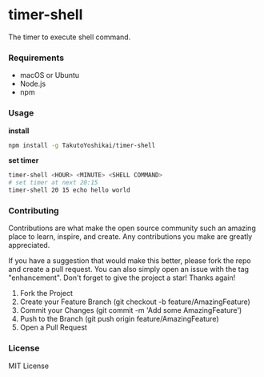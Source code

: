 # timer-shell
The timer to execute shell command.

### Requirements
* macOS or Ubuntu
* Node.js
* npm

### Usage
**install**
```bash
npm install -g TakutoYoshikai/timer-shell
```

**set timer**
```bash
timer-shell <HOUR> <MINUTE> <SHELL COMMAND>
# set timer at next 20:15
timer-shell 20 15 echo hello world
```

### Contributing

Contributions are what make the open source community such an amazing place to learn, inspire, and create. Any contributions you make are greatly appreciated.

If you have a suggestion that would make this better, please fork the repo and create a pull request. You can also simply open an issue with the tag "enhancement". Don't forget to give the project a star! Thanks again!

1. Fork the Project
2. Create your Feature Branch (git checkout -b feature/AmazingFeature)
3. Commit your Changes (git commit -m 'Add some AmazingFeature')
4. Push to the Branch (git push origin feature/AmazingFeature)
5. Open a Pull Request

### License
MIT License
